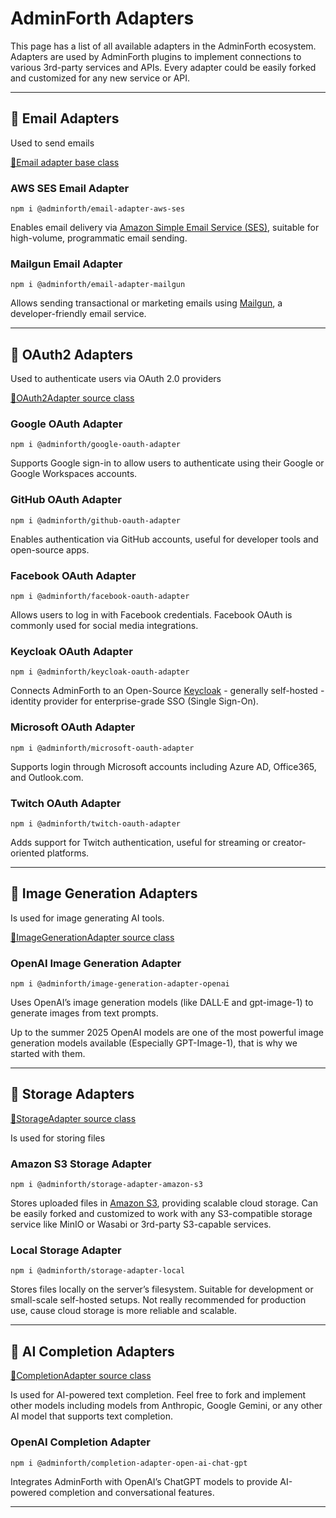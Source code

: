 # AdminForth Adapters

This page has a list of all available adapters in the AdminForth ecosystem. 
Adapters are used by AdminForth plugins to implement connections to various 3rd-party services and APIs. 
Every adapter could be easily forked and customized for any new service or API.

---

## 📧 Email Adapters

Used to send emails

[🔗Email adapter base class](https://github.com/devforth/adminforth/blob/917d897c866975a4aee29273377f2c07cb6ddf81/adminforth/types/adapters/EmailAdapter.ts#L17)

### AWS SES Email Adapter

```
npm i @adminforth/email-adapter-aws-ses
```

Enables email delivery via [Amazon Simple Email Service (SES)](https://aws.amazon.com/ses/), suitable for high-volume, programmatic email sending.

### Mailgun Email Adapter

```
npm i @adminforth/email-adapter-mailgun
```

Allows sending transactional or marketing emails using [Mailgun](https://www.mailgun.com/), a developer-friendly email service.

---

## 🔐 OAuth2 Adapters

Used to authenticate users via OAuth 2.0 providers

[🔗OAuth2Adapter source class](https://github.com/devforth/adminforth/blob/917d897c866975a4aee29273377f2c07cb6ddf81/adminforth/types/adapters/OAuth2Adapter.ts#L9)


### Google OAuth Adapter

```
npm i @adminforth/google-oauth-adapter
```

Supports Google sign-in to allow users to authenticate using their Google or Google Workspaces accounts.

### GitHub OAuth Adapter

```
npm i @adminforth/github-oauth-adapter
```

Enables authentication via GitHub accounts, useful for developer tools and open-source apps.

### Facebook OAuth Adapter

```
npm i @adminforth/facebook-oauth-adapter
```

Allows users to log in with Facebook credentials. Facebook OAuth is commonly used for social media integrations.

### Keycloak OAuth Adapter

```
npm i @adminforth/keycloak-oauth-adapter
```

Connects AdminForth to an Open-Source [Keycloak](https://www.keycloak.org/) - generally self-hosted - identity provider for enterprise-grade SSO (Single Sign-On).

### Microsoft OAuth Adapter

```
npm i @adminforth/microsoft-oauth-adapter
```

Supports login through Microsoft accounts including Azure AD, Office365, and Outlook.com.

### Twitch OAuth Adapter

```
npm i @adminforth/twitch-oauth-adapter
```

Adds support for Twitch authentication, useful for streaming or creator-oriented platforms.

---

## 🎨 Image Generation Adapters

Is used for image generating AI tools.

[🔗ImageGenerationAdapter source class](https://github.com/devforth/adminforth/blob/917d897c866975a4aee29273377f2c07cb6ddf81/adminforth/types/adapters/ImageGenerationAdapter.ts#L32)


### OpenAI Image Generation Adapter

```
npm i @adminforth/image-generation-adapter-openai
```

Uses OpenAI’s image generation models (like DALL·E and gpt-image-1) to generate images from text prompts.

Up to the summer 2025 OpenAI models are one of the most powerful image generation models available (Especially GPT-Image-1), that is why we started with them.

---

## 💾 Storage Adapters


[🔗StorageAdapter source class](https://github.com/devforth/adminforth/blob/917d897c866975a4aee29273377f2c07cb6ddf81/adminforth/types/adapters/StorageAdapter.ts#L8)

Is used for storing files  

### Amazon S3 Storage Adapter

```
npm i @adminforth/storage-adapter-amazon-s3
```

Stores uploaded files in [Amazon S3](https://aws.amazon.com/s3/), providing scalable cloud storage.
Can be easily forked and customized to work with any S3-compatible storage service like MinIO or Wasabi or 3rd-party S3-capable services.


### Local Storage Adapter

```
npm i @adminforth/storage-adapter-local
```

Stores files locally on the server’s filesystem. Suitable for development or small-scale self-hosted setups.
Not really recommended for production use, cause cloud storage is more reliable and scalable.

---

## 🧠 AI Completion Adapters

[🔗CompletionAdapter source class](https://github.com/devforth/adminforth/blob/917d897c866975a4aee29273377f2c07cb6ddf81/adminforth/types/adapters/CompletionAdapter.ts#L16)


Is used for AI-powered text completion. 
Feel free to fork and implement other models including models from Anthropic, Google Gemini, or any other AI model that supports text completion.

### OpenAI Completion Adapter

```
npm i @adminforth/completion-adapter-open-ai-chat-gpt
```

Integrates AdminForth with OpenAI’s ChatGPT models to provide AI-powered completion and conversational features.

---